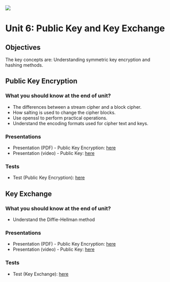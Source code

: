 <img src="https://github.com/billbuchanan/csn09112/blob/master/zadditional/top_csn09112.png"/>
<h1 id="logo">Unit 6: Public Key and Key Exchange</h1>
<h2>Objectives</h2>


<p>The key concepts are: Understanding symmetric key encryption and hashing methods.</p>

<h2>Public Key Encryption</h2>

<h3>What you should know at the end of unit?</h3>
<ul>
<li>The differences between a stream cipher and a block cipher.</li>
<li>How salting is used to change the cipher blocks.</li>
<li>Use openssl to perform practical operations.</li>
<li>Understand the encoding formats used for cipher text and keys.</li>
</ul>

<h3>Presentations</h3>

<ul>
    <li>Presentation (PDF) - Public Key Encryption: <a href="https://github.com/billbuchanan/csn09112/blob/master/week06_public_key/lecture/chapter04_public.pdf" target="_blank">here</a></li>
    <li> Presentation (video) - Public Key: <a href="https://www.youtube.com/watch?v=hlfFQlHJUyY" target="_blank">here</a> </li>
</ul>
<h3>Tests</h3>
<ul>
    <li>Test (Public Key Encryption): <a href="https://asecuritysite.com/tests/tests?sortBy=crypto02" target="_blank">here</a></li>
</ul>    


<h2>Key Exchange</h2>
<h3>What you should know at the end of unit?</h2>
<ul>
    <li>Understand the Diffie-Hellman method</li>
</ul>
<h3>Presentations</h3>
<ul>
    <li>Presentation (PDF) - Public Key Encryption: <a href="https://github.com/billbuchanan/csn09112/blob/master/week06_public_key/lecture/chapter05_key_exchange.pdf" target="_blank">here</a></li>
    <li> Presentation (video) - Public Key: <a href="https://www.youtube.com/watch?v=poC1Pc-KDSo" target="_blank">here</a> </li>
</ul>

<h3>Tests</h3>
<ul>
    <li>Test (Key Exchange): <a href="https://asecuritysite.com/tests/tests?sortBy=crypto05" target="_blank">here</a></li>
</ul>    


